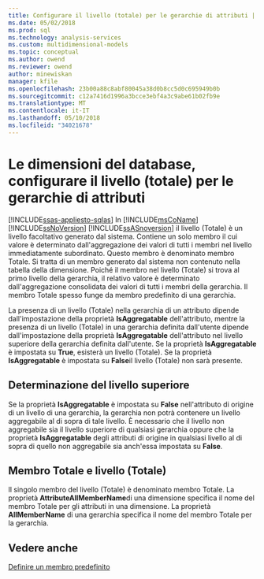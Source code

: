```yaml
---
title: Configurare il livello (totale) per le gerarchie di attributi | Documenti Microsoft
ms.date: 05/02/2018
ms.prod: sql
ms.technology: analysis-services
ms.custom: multidimensional-models
ms.topic: conceptual
ms.author: owend
ms.reviewer: owend
author: minewiskan
manager: kfile
ms.openlocfilehash: 23b00a88c8abf80045a38d0b8cc5d0c695949b0b
ms.sourcegitcommit: c12a7416d1996a3bcce3ebf4a3c9abe61b02fb9e
ms.translationtype: MT
ms.contentlocale: it-IT
ms.lasthandoff: 05/10/2018
ms.locfileid: "34021678"
---
```

# <a name="database-dimensions---configure-the-all-level-for-attribute-hierarchies"></a>Le dimensioni del database, configurare il livello (totale) per le gerarchie di attributi
[!INCLUDE[ssas-appliesto-sqlas](../../includes/ssas-appliesto-sqlas.md)]
  In [!INCLUDE[msCoName](../../includes/msconame-md.md)] [!INCLUDE[ssNoVersion](../../includes/ssnoversion-md.md)] [!INCLUDE[ssASnoversion](../../includes/ssasnoversion-md.md)] il livello (Totale) è un livello facoltativo generato dal sistema. Contiene un solo membro il cui valore è determinato dall'aggregazione dei valori di tutti i membri nel livello immediatamente subordinato. Questo membro è denominato membro Totale. Si tratta di un membro generato dal sistema non contenuto nella tabella della dimensione. Poiché il membro nel livello (Totale) si trova al primo livello della gerarchia, il relativo valore è determinato dall'aggregazione consolidata dei valori di tutti i membri della gerarchia. Il membro Totale spesso funge da membro predefinito di una gerarchia.  
  
 La presenza di un livello (Totale) nella gerarchia di un attributo dipende dall'impostazione della proprietà **IsAggregatable** dell'attributo, mentre la presenza di un livello (Totale) in una gerarchia definita dall'utente dipende dall'impostazione della proprietà **IsAggregatable** dell'attributo nel livello superiore della gerarchia definita dall'utente. Se la proprietà **IsAggregatable** è impostata su **True**, esisterà un livello (Totale). Se la proprietà **IsAggregatable** è impostata su **False**il livello (Totale) non sarà presente.  
  
## <a name="establishing-the-topmost-level"></a>Determinazione del livello superiore  
 Se la proprietà **IsAggregatable** è impostata su **False** nell'attributo di origine di un livello di una gerarchia, la gerarchia non potrà contenere un livello aggregabile al di sopra di tale livello. È necessario che il livello non aggregabile sia il livello superiore di qualsiasi gerarchia oppure che la proprietà **IsAggregatable** degli attributi di origine in qualsiasi livello al di sopra di quello non aggregabile sia anch'essa impostata su **False**.  
  
## <a name="all-member-and-all-level"></a>Membro Totale e livello (Totale)  
 Il singolo membro del livello (Totale) è denominato membro Totale. La proprietà **AttributeAllMemberName**di una dimensione specifica il nome del membro Totale per gli attributi in una dimensione. La proprietà **AllMemberName** di una gerarchia specifica il nome del membro Totale per la gerarchia.  
  
## <a name="see-also"></a>Vedere anche  
 [Definire un membro predefinito](../../analysis-services/multidimensional-models/attribute-properties-define-a-default-member.md)  
  
  

